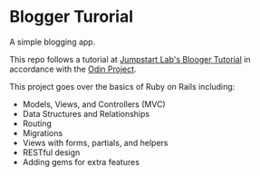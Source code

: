 # Blogger Turorial

A simple blogging app.

This repo follows a tutorial at [Jumpstart Lab's Blooger Tutorial](tutorials.jumpstartlab.com/projects/blogger.html) in accordance with the [Odin Project](https://www.theodinproject.com/).

This project goes over the basics of Ruby on Rails including:

  - Models, Views, and Controllers (MVC)
  - Data Structures and Relationships
  - Routing
  - Migrations
  - Views with forms, partials, and helpers
  - RESTful design
  - Adding gems for extra features


